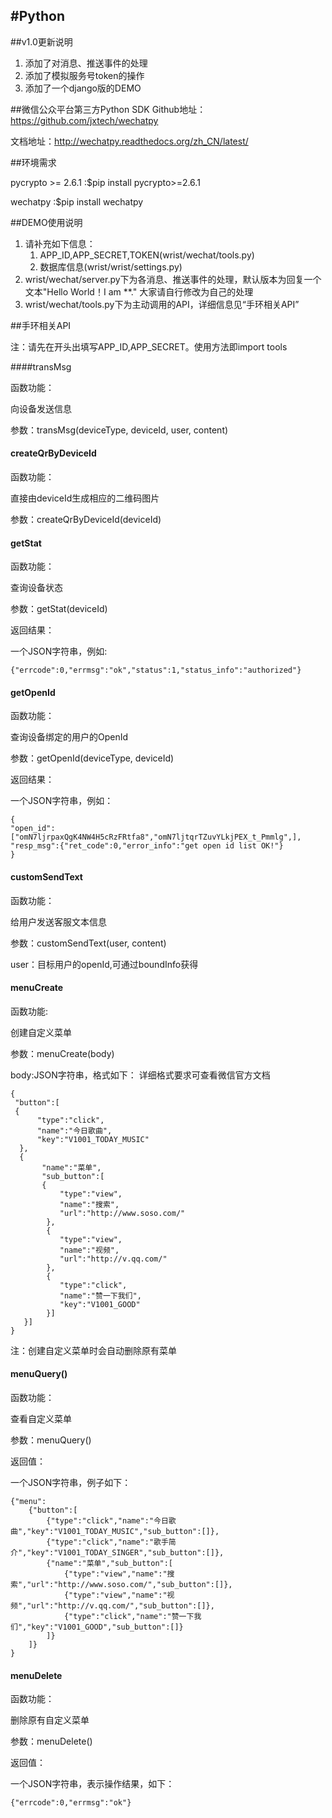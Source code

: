 #Python
---

##v1.0更新说明
1. 添加了对消息、推送事件的处理
2. 添加了模拟服务号token的操作
3. 添加了一个django版的DEMO

##微信公众平台第三方Python SDK
Github地址：https://github.com/jxtech/wechatpy

文档地址：http://wechatpy.readthedocs.org/zh_CN/latest/

##环境需求

pycrypto >= 2.6.1 :$pip install pycrypto>=2.6.1

wechatpy :$pip install wechatpy

##DEMO使用说明

1. 请补充如下信息：
	1. APP_ID,APP_SECRET,TOKEN(wrist/wechat/tools.py)
	2. 数据库信息(wrist/wrist/settings.py)
2. wrist/wechat/server.py下为各消息、推送事件的处理，默认版本为回复一个文本"Hello World！I am **." 大家请自行修改为自己的处理
3. wrist/wechat/tools.py下为主动调用的API，详细信息见“手环相关API”

##手环相关API

注：请先在开头出填写APP_ID,APP_SECRET。使用方法即import tools

####transMsg

函数功能：

向设备发送信息

参数：transMsg(deviceType, deviceId, user, content)

#### createQrByDeviceId

函数功能：

直接由deviceId生成相应的二维码图片

参数：createQrByDeviceId(deviceId)

#### getStat

函数功能：

查询设备状态

参数：getStat(deviceId)

返回结果：

一个JSON字符串，例如:

	{"errcode":0,"errmsg":"ok","status":1,"status_info":"authorized"}

#### getOpenId

函数功能：

查询设备绑定的用户的OpenId

参数：getOpenId(deviceType, deviceId)

返回结果：

一个JSON字符串，例如：

	{
	"open_id":["omN7ljrpaxQgK4NW4H5cRzFRtfa8","omN7ljtqrTZuvYLkjPEX_t_Pmmlg",],
	"resp_msg":{"ret_code":0,"error_info":"get open id list OK!"}
	}

#### customSendText

函数功能：

给用户发送客服文本信息

参数：customSendText(user, content)

user：目标用户的openId,可通过boundInfo获得

#### menuCreate

函数功能:

创建自定义菜单

参数：menuCreate(body)

body:JSON字符串，格式如下： 详细格式要求可查看微信官方文档

	{
	 "button":[
	 {	
	      "type":"click",
	      "name":"今日歌曲",
	      "key":"V1001_TODAY_MUSIC"
	  },
	  {
	       "name":"菜单",
	       "sub_button":[
	       {	
	           "type":"view",
	           "name":"搜索",
	           "url":"http://www.soso.com/"
	        },
	        {
	           "type":"view",
	           "name":"视频",
	           "url":"http://v.qq.com/"
	        },
	        {
	           "type":"click",
	           "name":"赞一下我们",
	           "key":"V1001_GOOD"
	        }]
	   }]
	}

注：创建自定义菜单时会自动删除原有菜单

#### menuQuery()

函数功能：

查看自定义菜单

参数：menuQuery()

返回值：

一个JSON字符串，例子如下：

    {"menu":
		{"button":[
			{"type":"click","name":"今日歌曲","key":"V1001_TODAY_MUSIC","sub_button":[]},
			{"type":"click","name":"歌手简介","key":"V1001_TODAY_SINGER","sub_button":[]},
			{"name":"菜单","sub_button":[
				{"type":"view","name":"搜索","url":"http://www.soso.com/","sub_button":[]},
				{"type":"view","name":"视频","url":"http://v.qq.com/","sub_button":[]},
				{"type":"click","name":"赞一下我们","key":"V1001_GOOD","sub_button":[]}
			]}
		]}
	}

#### menuDelete

函数功能：

删除原有自定义菜单

参数：menuDelete()

返回值：

一个JSON字符串，表示操作结果，如下：

	{"errcode":0,"errmsg":"ok"}

